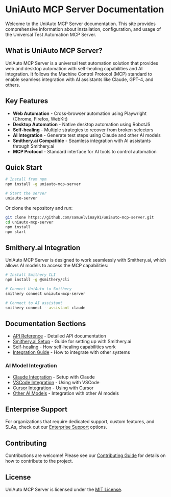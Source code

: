 # UniAuto MCP Server Documentation

Welcome to the UniAuto MCP Server documentation. This site provides comprehensive information about installation, configuration, and usage of the Universal Test Automation MCP Server.

## What is UniAuto MCP Server?

UniAuto MCP Server is a universal test automation solution that provides web and desktop automation with self-healing capabilities and AI integration. It follows the Machine Control Protocol (MCP) standard to enable seamless integration with AI assistants like Claude, GPT-4, and others.

## Key Features

- **Web Automation** - Cross-browser automation using Playwright (Chrome, Firefox, WebKit)
- **Desktop Automation** - Native desktop automation using RobotJS
- **Self-healing** - Multiple strategies to recover from broken selectors
- **AI Integration** - Generate test steps using Claude and other AI models
- **Smithery.ai Compatible** - Seamless integration with AI assistants through Smithery.ai
- **MCP Protocol** - Standard interface for AI tools to control automation

## Quick Start

```bash
# Install from npm
npm install -g uniauto-mcp-server

# Start the server
uniauto-server
```

Or clone the repository and run:

```bash
git clone https://github.com/samuelvinay91/uniauto-mcp-server.git
cd uniauto-mcp-server
npm install
npm start
```

## Smithery.ai Integration

UniAuto MCP Server is designed to work seamlessly with Smithery.ai, which allows AI models to access the MCP capabilities:

```bash
# Install Smithery CLI
npm install -g @smithery/cli

# Connect UniAuto to Smithery
smithery connect uniauto-mcp-server

# Connect to AI assistant
smithery connect --assistant claude
```

## Documentation Sections

- [API Reference](api/README.md) - Detailed API documentation
- [Smithery.ai Setup](smithery-setup.md) - Guide for setting up with Smithery.ai
- [Self-healing](self-healing.md) - How self-healing capabilities work
- [Integration Guide](integration-guide.md) - How to integrate with other systems

### AI Model Integration

- [Claude Integration](ai-integration/claude.md) - Setup with Claude
- [VSCode Integration](ai-integration/vscode.md) - Using with VSCode
- [Cursor Integration](ai-integration/cursor.md) - Using with Cursor
- [Other AI Models](ai-integration/other-models.md) - Integration with other AI models

## Enterprise Support

For organizations that require dedicated support, custom features, and SLAs, check out our [Enterprise Support](../ENTERPRISE-SUPPORT.md) options.

## Contributing

Contributions are welcome! Please see our [Contributing Guide](../CONTRIBUTING.md) for details on how to contribute to the project.

## License

UniAuto MCP Server is licensed under the [MIT License](../LICENSE).